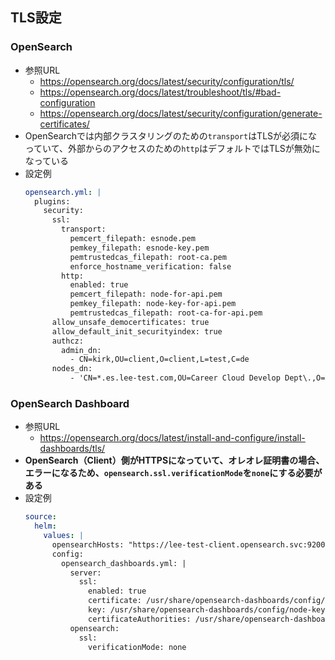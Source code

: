 ## TLS設定
### OpenSearch
- 参照URL
  - https://opensearch.org/docs/latest/security/configuration/tls/
  - https://opensearch.org/docs/latest/troubleshoot/tls/#bad-configuration
  - https://opensearch.org/docs/latest/security/configuration/generate-certificates/
- OpenSearchでは内部クラスタリングのための`transport`はTLSが必須になっていて、外部からのアクセスのための`http`はデフォルトではTLSが無効になっている
- 設定例  
  ```yaml
  opensearch.yml: |
    plugins:
      security:
        ssl:
          transport:
            pemcert_filepath: esnode.pem
            pemkey_filepath: esnode-key.pem
            pemtrustedcas_filepath: root-ca.pem
            enforce_hostname_verification: false
          http:
            enabled: true
            pemcert_filepath: node-for-api.pem
            pemkey_filepath: node-key-for-api.pem
            pemtrustedcas_filepath: root-ca-for-api.pem
        allow_unsafe_democertificates: true
        allow_default_init_securityindex: true
        authcz:
          admin_dn:
            - CN=kirk,OU=client,O=client,L=test,C=de
        nodes_dn:
            - 'CN=*.es.lee-test.com,OU=Career Cloud Develop Dept\.,O=KDDI,L=Chiyoda-Ku,ST=Tokyo,C=JP'
  ```

### OpenSearch Dashboard
- 参照URL
  - https://opensearch.org/docs/latest/install-and-configure/install-dashboards/tls/
- **OpenSearch（Client）側がHTTPSになっていて、オレオレ証明書の場合、エラーになるため、`opensearch.ssl.verificationMode`を`none`にする必要がある**
- 設定例  
  ```yaml
  source:
    helm:
      values: |
        opensearchHosts: "https://lee-test-client.opensearch.svc:9200"
        config:
          opensearch_dashboards.yml: |
            server:
              ssl:
                enabled: true
                certificate: /usr/share/opensearch-dashboards/config/node-for-gui.pem
                key: /usr/share/opensearch-dashboards/config/node-key-for-gui.pem
                certificateAuthorities: /usr/share/opensearch-dashboards/config/root-ca-for-gui.pem
            opensearch:
              ssl:
                verificationMode: none
  ```